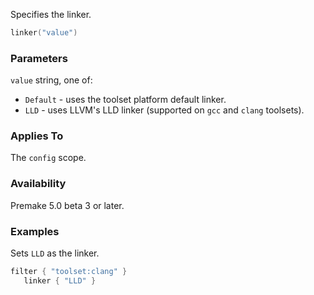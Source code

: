 Specifies the linker.

```lua
linker("value")
```

### Parameters ###

`value` string, one of:

* `Default` - uses the toolset platform default linker.
* `LLD` - uses LLVM's LLD linker (supported on `gcc` and `clang` toolsets).

### Applies To ###

The `config` scope.

### Availability ###

Premake 5.0 beta 3 or later.

### Examples ###

Sets `LLD` as the linker.

```lua
filter { "toolset:clang" }
   linker { "LLD" }
```
